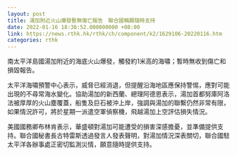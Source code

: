 ```yaml
---
layout: post
title: 湯加附近火山爆發暫無傷亡報告　聯合國稱願隨時支持
date: 2022-01-16 18:38:52.000000000 +08:00
link: https://news.rthk.hk/rthk/ch/component/k2/1629106-20220116.htm
categories: rthk
---
```


南太平洋島國湯加附近的海底火山爆發，觸發約1米高的海嘯；暫時無收到傷亡和損毀報告。

太平洋海嘯預警中心表示，威脅已經消退，但提醒沿海地區應保持警惕，應對可能出現的不尋常海水變化。協助湯加的新西蘭、總理阿德恩表示，湯加首都努庫阿洛法被厚厚的火山塵覆蓋，船隻及巨石被沖上岸，強調與湯加的聯繫仍然非常有限，如果情況許可，將於星期一派遣空軍偵察機，飛越湯加上空評估損失情況。

美國國務卿布林肯表示，華盛頓對湯加可能遭受的損害深感擔憂，並準備提供支持。聯合國秘書長古特雷斯透過發言人發表聲明，對湯加情況深表關切，聯合國駐太平洋各辦事處正密切監測災情，願意隨時提供支持。
